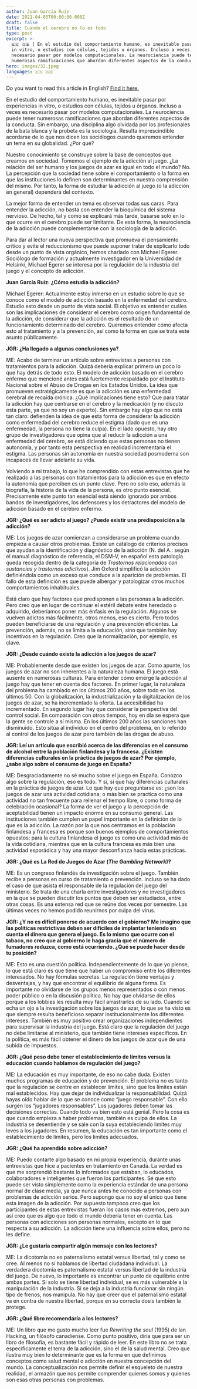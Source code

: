 ```yaml
---
author: Juan García Ruiz
date: 2021-04-05T00:00:00.000Z
draft: false
title: Cuando el cerebro no lo es todo
type: post
excerpt: >-
  🇪🇸 🇬🇧 | En el estudio del comportamiento humano, es inevitable pasar por experiencias
  in vitro, o estudios con células, tejidos u órganos. Incluso a veces es
  necesario pasar por modelos computacionales. La neurociencia puede tener
  numerosas ramificaciones que abordan diferentes aspectos de la conducta.
hero: images/32.jpeg
languages: 🇪🇸 🇬🇧 
---
```

<span class="clarification-box">
Do you want to read this article in English? <a href="/When-the-brain-falls-short">Find it here.</a>
</span>

En el estudio del comportamiento humano, es inevitable pasar por experiencias in vitro, o estudios con células, tejidos u órganos. Incluso a veces es necesario pasar por modelos computacionales. La neurociencia puede tener numerosas ramificaciones que abordan diferentes aspectos de la conducta. Sin embargo, una disciplina algo olvidada por los profesionales de la bata blanca y la probeta es la sociología. Resulta imprescindible acordarse de lo que nos dicen los sociólogos cuando queremos entender un tema en su globalidad. ¿Por qué?

Nuestro conocimiento se construye sobre la base de conceptos que creamos en sociedad. Tomemos el ejemplo de la adicción al juego. ¿La relación del ser humano y los juegos de azar es igual en todo el mundo? No. La percepción que la sociedad tiene sobre el comportamiento o la forma en que las instituciones lo definen son determinantes en nuestra comprensión del mismo. Por tanto, la forma de estudiar la adicción al juego (o la adicción en general) dependerá del contexto. 

La mejor forma de entender un tema es observar todas sus caras. Para entender la adicción, no basta con entender la bioquímica del sistema nervioso. De hecho, tal y como se explicará más tarde, basarse solo en lo que ocurre en el cerebro puede ser limitante. De esta forma, la neurociencia de la adicción puede complementarse con la sociología de la adicción. 

Para dar al lector una nueva perspectiva que promueva el pensamiento crítico y evite el reduccionismo que puede suponer tratar de explicarlo todo desde un punto de vista orgánico, hemos charlado con Michael Egerer. Sociólogo de formación y actualmente investigador en la Universidad de Helsinki, Michael Egerer se interesa por la regulación de la industria del juego y el concepto de adicción.

**Juan García Ruiz: ¿Cómo estudia la adicción?**

Michael Egerer: Actualmente estoy inmerso en un estudio sobre lo que se conoce como el modelo de adicción basado en la enfermedad del cerebro. Estudio esto desde un punto de vista social. El objetivo es entender cuáles son las implicaciones de considerar el cerebro como origen fundamental de la adicción, de considerar que la adicción es el resultado de un funcionamiento determinado del cerebro. Queremos entender cómo afecta esto al tratamiento y a la prevención, así como la forma en que se trata este asunto públicamente.

**JGR: ¿Ha llegado a algunas conclusiones ya?**

ME: Acabo de terminar un artículo sobre entrevistas a personas con tratamientos para la adicción. Quizá debería explicar primero un poco lo que hay detrás de todo esto. El modelo de adicción basado en el cerebro enfermo que mencioné antes está fuertemente respaldado por el Instituto Nacional sobre el Abuso de Drogas en los Estados Unidos. La idea que promueven estratégicamente es que la adicción es una enfermedad cerebral de recaída crónica. ¿Qué implicaciones tiene esto? Que para tratar la adicción hay que centrarse en el cerebro y la medicación (y no discuto esta parte, ya que no soy un experto). Sin embargo hay algo que no está tan claro: defienden la idea de que esta forma de considerar la adicción como enfermedad del cerebro reduce el estigma (dado que es una enfermedad, la persona no tiene la culpa). En el lado opuesto, hay otro grupo de investigadores que opina que al reducir la adicción a una enfermedad del cerebro, se está diciendo que estas personas no tienen autonomía, y por tanto esta perspectiva en realidad incrementaría el estigma. Las personas sin autonomía en nuestra sociedad posmoderna son incapaces de llevar adelante su vida.

Volviendo a mi trabajo, lo que he comprendido con estas entrevistas que he realizado a las personas con tratamientos para la adicción es que en efecto la autonomía que perciben es un punto clave. Pero no solo eso, además la biografía, la historia de la vida de la persona, es otro punto esencial. Precisamente este punto tan esencial está siendo ignorado por ambos bandos de investigadores, los defensores y los detractores del modelo de adicción basado en el cerebro enfermo.

**JGR: ¿Qué es ser adicto al juego? ¿Puede existir una predisposición a la adicción?**

ME: Los juegos de azar comienzan a considerarse un problema cuando empieza a causar otros problemas. Existe un catálogo de criterios precisos que ayudan a la identificación y diagnóstico de la adicción (N. del A.: según el manual diagnóstico de referencia, el DSM-V, en español esta patología queda recogida dentro de la categoría de *Trastornos relacionados con sustancias y trastornos adictivos*). Jim Oxford simplificó la adicción definiéndola como un exceso que conduce a la aparición de problemas. El fallo de esta definición es que puede albergar y patologizar otros muchos comportamientos inhabituales.

Está claro que hay factores que predisponen a las personas a la adicción. Pero creo que en lugar de continuar el estéril debate entre heredado o adquirido, deberíamos poner más énfasis en la regulación. Algunos se vuelven adictos más fácilmente, otros menos, eso es cierto. Pero todos pueden beneficiarse de una regulación y una prevención eficientes. La prevención, además, no se limita a la educación, sino que también hay incentivos en la regulación. Creo que la normalización, por ejemplo, es clave.

**JGR: ¿Desde cuándo existe la adicción a los juegos de azar?**

ME: Probablemente desde que existen los juegos de azar. Como apunte, los juegos de azar no son inherentes a la naturaleza humana. El juego está ausente en numerosas culturas. Para entender cómo emerge la adicción al juego hay que tener en cuenta dos factores. En primer lugar, la naturaleza del problema ha cambiado en los últimos 200 años, sobre todo en los últimos 50. Con la globalización, la industrialización y la digitalización de los juegos de azar, se ha incrementado la oferta. La accesibilidad ha incrementado. En segundo lugar hay que considerar la perspectiva del control social. En comparación con otros tiempos, hoy en día se espera que la gente se controle a sí misma. En los últimos 200 años las sanciones han disminuido. Esto sitúa al individuo en el centro del problema, en lo referido al control de los juegos de azar pero también de las drogas de abuso.

**JGR: Leí un artículo que escribió acerca de las diferencias en el consumo de alcohol entre la población finlandesa y la francesa. ¿Existen diferencias culturales en la práctica de juegos de azar? Por ejemplo, ¿sabe algo sobre el consumo de juego en España?**

ME: Desgraciadamente no sé mucho sobre el juego en España. Conozco algo sobre la regulación, eso es todo. Y sí, sí que hay diferencias culturales en la práctica de juegos de azar. Lo que hay que preguntarse es: ¿son los juegos de azar una actividad cotidiana; o más bien se practica como una actividad no tan frecuente para rellenar el tiempo libre, o como forma de celebración ocasional? La forma de ver el juego y la percepción de aceptabilidad tienen un impacto enorme en su consumo general. Las instituciones también cumplen un papel importante en la definición de lo que es la adicción. La razón por la que nos centramos en la población finlandesa y francesa es porque son buenos ejemplos de comportamientos opuestos: para la cultura finlandesa el juego es como una actividad más de la vida cotidiana, mientras que en la cultura francesa es más bien una actividad esporádica y hay una mayor desconfianza hacia estas prácticas.

**JGR: ¿Qué es La Red de Juegos de Azar (*The Gambling Network*)?**

ME: Es un congreso finlandés de investigación sobre el juego. También recibe a personas en curso de tratamiento o prevención. Incluso se ha dado el caso de que asista el responsable de la regulación del juego del ministerio. Se trata de una charla entre investigadores y no investigadores en la que se pueden discutir los puntos que deben ser estudiados, entre otras cosas. Es una extensa red que se reúne dos veces por semestre. Las últimas veces no hemos podido reunirnos por culpa del virus.

**JGR: ¿Y no es difícil ponerse de acuerdo con el gobierno? Me imagino que las políticas restrictivas deben ser difíciles de implantar teniendo en cuenta el dinero que genera el juego. Es lo mismo que ocurre con el tabaco, no creo que al gobierno le haga gracia que el número de fumadores reduzca, como está ocurriendo. ¿Qué se puede hacer desde tu posición?**

ME: Esto es una cuestión política. Independientemente de lo que yo piense, lo que está claro es que tiene que haber un compromiso entre los diferentes interesados. No hay fórmulas secretas. La regulación tiene ventajas y desventajas, y hay que encontrar el equilibrio de alguna forma. Es importante no olvidarse de los grupos menos representados o con menos poder público o en la discusión política. No hay que olvidarse de ellos porque a los lobbies les resulta muy fácil arrastrarlos de su lado. Cuando se echa un ojo a la investigación sobre los juegos de azar, lo que se ha visto es que siempre resulta beneficioso separar institucionalmente los diferentes intereses. También es muy positivo crear organizaciones independientes para supervisar la industria del juego. Está claro que la regulación del juego no debe limitarse al ministerio, que también tiene intereses específicos. En la política, es más fácil obtener el dinero de los juegos de azar que de una subida de impuestos.

**JGR: ¿Qué peso debe tener el establecimiento de límites versus la educación cuando hablamos de regulación del juego?**

ME: La educación es muy importante, de eso no cabe duda. Existen muchos programas de educación y de prevención. El problema no es tanto que la regulación se centre en establecer límites, sino que los límites están mal establecidos. Hay que dejar de individualizar la responsabilidad. Quizá hayas oído hablar de lo que se conoce como “juego responsable”. Con ello surgen los “jugadores responsables”. Los jugadores deben tomar las decisiones correctas. Cuando todo va bien esto está genial. Pero la cosa es que cuando empieza a haber problemas, también es culpa de ellos. La industria se desentiende y se sale con la suya estableciendo limites muy leves a los jugadores. En resumen, la educación es tan importante como el establecimiento de límites, pero los limites adecuados.

**JGR: ¿Qué ha aprendido sobre adicción?**

ME: Puedo contarte algo basado en mi propia experiencia, durante unas entrevistas que hice a pacientes en tratamiento en Canadá. La verdad es que me sorprendió bastante lo informados que estaban, lo educados, colaboradores e inteligentes que fueron los participantes. Sé que esto puede ser visto simplemente como la experiencia estándar de una persona normal de clase media, ya que nunca antes he conocido a personas con problemas de adicción serios. Pero supongo que no soy el único que tiene esta imagen de la adicción. Por supuesto tampoco creo que los participantes de estas entrevistas fueran los casos más extremos, pero aun así creo que es algo que todo el mundo debería tener en cuenta. Las personas con adicciones son personas normales, excepto en lo que respecta a su adicción. La adicción tiene una influencia sobre ellos, pero no les define.

**JGR: ¿Le gustaría compartir algún mensaje con los lectores?**

ME: La dicotomía no es paternalismo estatal versus libertad, tal y como se cree. Al menos no si hablamos de libertad ciudadana individual. La verdadera dicotomía es paternalismo estatal versus libertad de la industria del juego. De nuevo, lo importante es encontrar un punto de equilibrio entre ambas partes. Si solo se tiene libertad individual, se es más vulnerable a la manipulación de la industria. Si se deja a la industria funcionar sin ningún tipo de frenos, nos manipula. No hay que creer que el paternalismo estatal va en contra de nuestra libertad, porque en su correcta dosis también la protege.

**JGR: ¿Qué libro recomendaría a los lectores?**

ME: Un libro que me gusto mucho leer fue *Rewriting the soul* (1995) de Ian Hacking, un filósofo canadiense. Como punto positivo, diría que para ser un libro de filosofía, es bastante fácil y rápido de leer. En este libro no se trata específicamente el tema de la adicción, sino el de la salud mental. Creo que ilustra muy bien lo determinante que es la forma en que definimos conceptos como salud mental o adicción en nuestra concepción del mundo. La conceptualización nos permite definir el esqueleto de nuestra realidad, el armazón que nos permite comprender quienes somos y quienes son esas otras personas con problemas.

